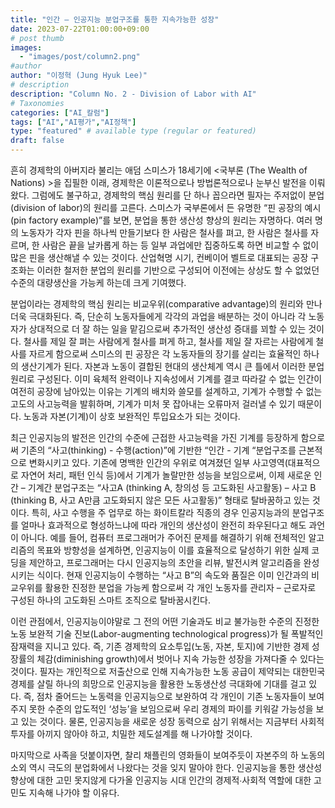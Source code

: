 ```yaml
---
title: "인간 – 인공지능 분업구조를 통한 지속가능한 성장"
date: 2023-07-22T01:00:00+09:00
# post thumb
images:
  - "images/post/column2.png"
#author
author: "이정혁 (Jung Hyuk Lee)"
# description
description: "Column No. 2 - Division of Labor with AI"
# Taxonomies
categories: ["AI_칼럼"]
tags: ["AI","AI평가","AI정책"]
type: "featured" # available type (regular or featured)
draft: false
---
```


흔히 경제학의 아버지라 불리는 애덤 스미스가 18세기에 <국부론 (The Wealth of Nations) >을 집필한 이래, 경제학은 이론적으로나 방법론적으로나 눈부신 발전을 이뤄왔다. 그럼에도 불구하고, 경제학의 핵심 원리를 단 하나 꼽으라면 필자는 주저없이 분업(division of labor)의 원리를 고른다. 스미스가 국부론에서 든 유명한 “핀 공장의 예시 (pin factory example)”를 보면, 분업을 통한 생산성 향상의 원리는 자명하다. 여러 명의 노동자가 각자 핀을 하나씩 만들기보다 한 사람은 철사를 펴고, 한 사람은 철사를 자르며, 한 사람은 끝을 날카롭게 하는 등 일부 과업에만 집중하도록 하면 비교할 수 없이 많은 핀을 생산해낼 수 있는 것이다. 산업혁명 시기, 컨베이어 벨트로 대표되는 공장 구조화는 이러한 철저한 분업의 원리를 기반으로 구성되어 이전에는 상상도 할 수 없었던 수준의 대량생산을 가능케 하는데 크게 기여했다.

분업이라는 경제학의 핵심 원리는 비교우위(comparative advantage)의 원리와 만나 더욱 극대화된다. 즉, 단순히 노동자들에게 각각의 과업을 배분하는 것이 아니라 각 노동자가 상대적으로 더 잘 하는 일을 맡김으로써 추가적인 생산성 증대를 꾀할 수 있는 것이다. 철사를 제일 잘 펴는 사람에게 철사를 펴게 하고, 철사를 제일 잘 자르는 사람에게 철사를 자르게 함으로써 스미스의 핀 공장은 각 노동자들의 장기를 살리는 효율적인 하나의 생산기계가 된다. 자본과 노동이 결합된 현대의 생산체계 역시 큰 틀에서 이러한 분업원리로 구성된다. 이미 육체적 완력이나 지속성에서 기계를 결코 따라갈 수 없는 인간이 여전히 공장에 남아있는 이유는 기계의 배치와 쓸모를 설계하고, 기계가 수행할 수 없는 고도의 사고능력을 발휘하며, 기계가 미처 못 잡아내는 오류마저 걸러낼 수 있기 때문이다. 노동과 자본(기계)이 상호 보완적인 투입요소가 되는 것이다. 
 
최근 인공지능의 발전은 인간의 수준에 근접한 사고능력을 가진 기계를 등장하게 함으로써 기존의 “사고(thinking) - 수행(action)”에 기반한 “인간 - 기계 “분업구조를 근본적으로 변화시키고 있다. 기존에 명백한 인간의 우위로 여겨졌던 일부 사고영역(대표적으로 자연어 처리, 패턴 인식  등)에서 기계가 놀랄만한 성능을 보임으로써, 이제 새로운 인간 – 기계간 분업구조는 “사고A (thinking A, 창의성 등 고도화된 사고활동) – 사고 B (thinking B, 사고 A만큼 고도화되지 않은 모든 사고활동)” 형태로 탈바꿈하고 있는 것이다. 특히, 사고 수행을 주 업무로 하는 화이트칼라 직종의 경우 인공지능과의 분업구조를 얼마나 효과적으로 형성하느냐에 따라 개인의 생산성이 완전히 좌우된다고 해도 과언이 아니다. 예를 들어, 컴퓨터 프로그래머가 주어진 문제를 해결하기 위해 전체적인 알고리즘의 목표와 방향성을 설계하면, 인공지능이 이를 효율적으로 달성하기 위한 실제 코딩을 제안하고, 프로그래머는 다시 인공지능의 초안을 리뷰, 발전시켜 알고리즘을 완성시키는 식이다. 현재 인공지능이 수행하는 “사고 B”의 속도와 품질은 이미 인간과의 비교우위를 활용한 진정한 분업을 가능케 함으로써 각 개인 노동자를 관리자 – 근로자로 구성된 하나의 고도화된 스마트 조직으로 탈바꿈시킨다.  

이런 관점에서, 인공지능이야말로 그 전의 어떤 기술과도 비교 불가능한 수준의 진정한 노동 보완적 기술 진보(Labor-augmenting technological progress)가 될 폭발적인 잠재력을 지니고 있다. 즉, 기존 경제학의 요소투입(노동, 자본, 토지)에 기반한 경제 성장률의 체감(diminishing growth)에서 벗어나 지속 가능한 성장을 가져다줄 수 있다는 것이다. 필자는 개인적으로 저출산으로 인해 지속가능한 노동 공급이 제약되는 대한민국 경제를 살릴 하나의 희망으로 인공지능을 활용한 노동생산성 극대화에 기대를 걸고 있다. 즉, 점차 줄어드는 노동력을 인공지능으로 보완하여 각 개인이 기존 노동자들이 보여주지 못한 수준의 압도적인 ‘성능’을 보임으로써 우리 경제의 파이를 키워갈 가능성을 보고 있는 것이다. 물론, 인공지능을 새로운 성장 동력으로 삼기 위해서는 지금부터 사회적 투자를 아끼지 않아야 하고, 치밀한 제도설계를 해 나가야할 것이다. 

마지막으로 사족을 덧붙이자면, 찰리 채플린의 영화들이 보여주듯이 자본주의 하 노동의 소외 역시 극도의 분업화에서 나왔다는 것을 잊지 말아야 한다. 인공지능을 통한 생산성 향상에 대한 고민 못지않게 다가올 인공지능 시대 인간의 경제적∙사회적 역할에 대한 고민도 지속해 나가야 할 이유다. 
